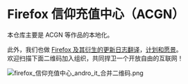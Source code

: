 # Firefox 信仰充值中心（ACGN）

本仓库主要是 ACGN 等作品的本地化。

此外，我们也做 [Firefox 及其衍生的更新日志翻译](https://github.com/popkart2/firefox_faith_recharge_center)，[计划和愿景](https://bbs.popkart.org/?thread-93.htm)。  
欢迎扫描下面二维码加入组织，共同捍卫一个开放自由的互联网！

![firefox_信仰充值中心_andro_it_合并二维码.png](https://s2.loli.net/2022/02/02/ZQoeYtu7kl3i58C.png)